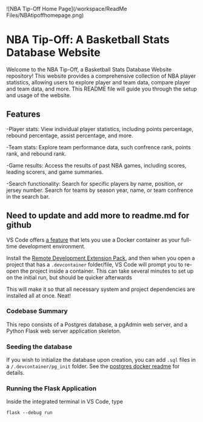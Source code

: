 ![NBA Tip-Off Home Page](/workspace/ReadMe Files/NBAtipoffhomepage.png)

# NBA Tip-Off: A Basketball Stats Database Website

Welcome to the NBA Tip-Off, a Basketball Stats Database Website repository! This website provides a comprehensive collection of NBA player statistics, allowing users to explore player and team data, compare player and team data, and more. This README file will guide you through the setup and usage of the website.

## Features

-Player stats: View individual player statistics, including points percentage, rebound percentage, assist percentage, and more.

-Team stats: Explore team performance data, such confrence rank, points rank, and rebound rank.

-Game results: Access the results of past NBA games, including scores, leading scorers, and game summaries.

-Search functionality: Search for specific players by name, position, or jersey number. Search for teams by season year, name, or team confrence in the search bar.

## Need to update and add more to readme.md for github
VS Code offers [a feature](https://code.visualstudio.com/docs/remote/containers) that lets you use a Docker container as your full-time development environment.

Install the [Remote Development Extension Pack](https://marketplace.visualstudio.com/items?itemName=ms-vscode-remote.vscode-remote-extensionpack), and then when you open a project that has a `.devcontainer` folder/file, VS Code will prompt you to re-open the project inside a container. This can take several minutes to set up on the initial run, but should be quicker afterwards

This will make it so that all necessary system and project dependencies are installed all at once. Neat!

### Codebase Summary

This repo consists of a Postgres database, a pgAdmin web server, and a Python Flask web server application skeleton.

### Seeding the database

If you wish to initialize the database upon creation, you can add `.sql` files in a `/.devcontainer/pg_init` folder. See the [postgres docker readme](https://github.com/docker-library/docs/blob/master/postgres/README.md#initialization-scripts) for details.

### Running the Flask Application

Inside the integrated terminal in VS Code, type

```
flask --debug run
```
